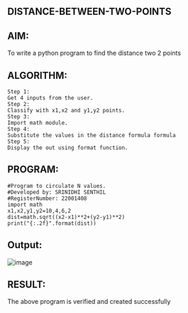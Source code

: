 ## DISTANCE-BETWEEN-TWO-POINTS

## AIM:
To write a python program to find the distance two 2 points
## ALGORITHM:
```
Step 1:
Get 4 inputs from the user.
Step 2: 
Classify with x1,x2 and y1,y2 points.
Step 3:
Import math module.
Step 4: 
Substitute the values in the distance formula formula
Step 5: 
Display the out using format function.
```
## PROGRAM:
```
#Program to circulate N values.
#Developed by: SRINIDHI SENTHIL
#RegisterNumber: 22001408
import math
x1,x2,y1,y2=10,4,6,2
dist=math.sqrt((x2-x1)**2+(y2-y1)**2)
print("{:.2f}".format(dist))
```
## Output:
![image](https://user-images.githubusercontent.com/121373170/211162663-2f666b98-fee1-4a79-98b7-ba430e49dad3.png)


## RESULT:
The above program is verified and created successfully
